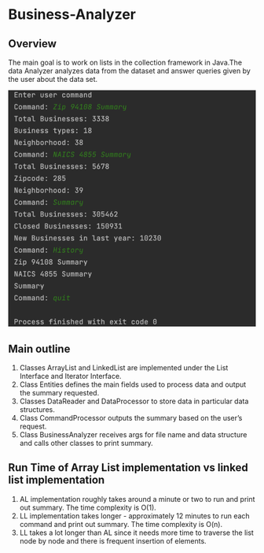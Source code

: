 # Business-Analyzer

## Overview
The main goal is to work on lists in the collection framework in Java.The data Analyzer analyzes data from the dataset and answer queries given by the user about the data set.
<p align="center">
  <img src="./sample.png" alt="Sample Screenshot" width="600">
</p>

## Main outline 
1. Classes ArrayList and LinkedList are implemented under the List Interface and Iterator Interface.
2. Class Entities defines the main fields used to process data and output the summary requested.
3. Classes DataReader and DataProcessor to store data in particular data structures.
4. Class CommandProcessor outputs the summary based on the user’s request.
5. Class BusinessAnalyzer receives args for file name and data structure and calls other classes to print summary.


## Run Time of Array List implementation vs linked list implementation
1. AL implementation roughly takes around a minute or two to run and print out summary. The time complexity is O(1).
2. LL implementation takes longer - approximately 12 minutes to run each command and print out summary. The time complexity is O(n).
3. LL takes a lot longer than AL since it needs more time to traverse the list node by node and there is frequent insertion of elements.
